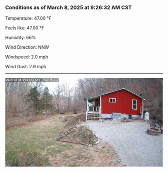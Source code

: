 ### Conditions as of March 8, 2025 at 9:26:32 AM CST 

Temperature: 47.00 &deg;F

Feels like: 47.00 &deg;F

Humidity: 66%

Wind Direction: NNW

Windspeed: 2.0 mph

Wind Gust: 2.9 mph

---

<img src="./images/latest.jpeg"/>

